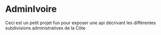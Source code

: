 # AdminIvoire
Ceci est un petit projet fun pour exposer une api décrivant les différentes subdivisions administratives de la Côte
